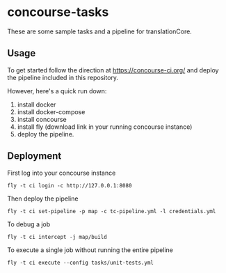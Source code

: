 # concourse-tasks

These are some sample tasks and a pipeline for translationCore.

## Usage

To get started follow the direction at https://concourse-ci.org/ and deploy the pipeline included in this repository.

However, here's a quick run down:

1. install docker
1. install docker-compose
1. install concourse
1. install fly (download link in your running concourse instance)
1. deploy the pipeline.

## Deployment

First log into your concourse instance
```
fly -t ci login -c http://127.0.0.1:8080
```

Then deploy the pipeline
```
fly -t ci set-pipeline -p map -c tc-pipeline.yml -l credentials.yml
```

To debug a job
```
fly -t ci intercept -j map/build
```

To execute a single job without running the entire pipeline
```
fly -t ci execute --config tasks/unit-tests.yml
```
